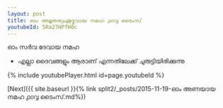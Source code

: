 ```yaml
---
layout: post
title: ഓം അമൃതത്വംശൂദ്ഭവായ നമഹ ൧൦൮ ടൈംസ്
youtubeId: 5Ra27HPfH0c
---
```

 
 
 ഓം സർവ ദേവായ നമഹ 
 
 -  എല്ലാ ദൈവങ്ങളും ആരാണ് എന്നതിലേക്ക് ചുരുട്ടിയിരിക്കുന്നു 
 
  
 
  
 
 
 
 
 
 


{% include youtubePlayer.html id=page.youtubeId %}
 
[Next]({{ site.baseurl }}{% link  split2/_posts/2015-11-19-ഓം അണയായ നമഹ  ൧൦൮ ടൈംസ്.md%})
 
